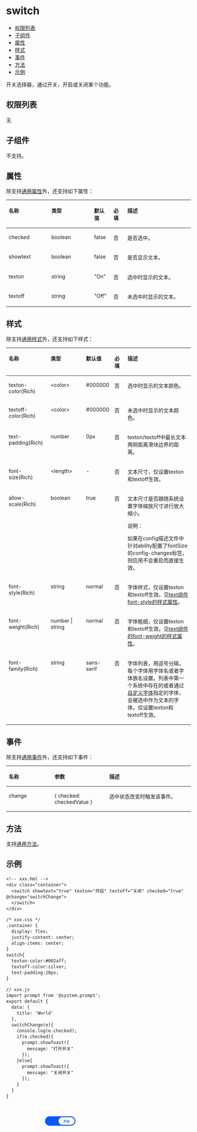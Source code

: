 # switch<a name="ZH-CN_TOPIC_0000001209570707"></a>

-   [权限列表](#zh-cn_topic_0000001127125072_section11257113618419)
-   [子组件](#zh-cn_topic_0000001127125072_section9288143101012)
-   [属性](#zh-cn_topic_0000001127125072_section2907183951110)
-   [样式](#zh-cn_topic_0000001127125072_section5775351116)
-   [事件](#zh-cn_topic_0000001127125072_section1042893411015)
-   [方法](#zh-cn_topic_0000001127125072_section2279124532420)
-   [示例](#zh-cn_topic_0000001127125072_section1149419101412)

开关选择器，通过开关，开启或关闭某个功能。

## 权限列表<a name="zh-cn_topic_0000001127125072_section11257113618419"></a>

无

## 子组件<a name="zh-cn_topic_0000001127125072_section9288143101012"></a>

不支持。

## 属性<a name="zh-cn_topic_0000001127125072_section2907183951110"></a>

除支持[通用属性](js-components-common-attributes.md#ZH-CN_TOPIC_0000001163812208)外，还支持如下属性：

<a name="zh-cn_topic_0000001127125072_table20633101642315"></a>
<table><thead align="left"><tr id="zh-cn_topic_0000001127125072_row663331618238"><th class="cellrowborder" valign="top" width="23.119999999999997%" id="mcps1.1.6.1.1"><p id="zh-cn_topic_0000001127125072_aa872998ac2d84843a3c5161889afffef"><a name="zh-cn_topic_0000001127125072_aa872998ac2d84843a3c5161889afffef"></a><a name="zh-cn_topic_0000001127125072_aa872998ac2d84843a3c5161889afffef"></a>名称</p>
</th>
<th class="cellrowborder" valign="top" width="23.119999999999997%" id="mcps1.1.6.1.2"><p id="zh-cn_topic_0000001127125072_ab2111648ee0e4f6d881be8954e7acaab"><a name="zh-cn_topic_0000001127125072_ab2111648ee0e4f6d881be8954e7acaab"></a><a name="zh-cn_topic_0000001127125072_ab2111648ee0e4f6d881be8954e7acaab"></a>类型</p>
</th>
<th class="cellrowborder" valign="top" width="10.48%" id="mcps1.1.6.1.3"><p id="zh-cn_topic_0000001127125072_ab377d1c90900478ea4ecab51e9a058af"><a name="zh-cn_topic_0000001127125072_ab377d1c90900478ea4ecab51e9a058af"></a><a name="zh-cn_topic_0000001127125072_ab377d1c90900478ea4ecab51e9a058af"></a>默认值</p>
</th>
<th class="cellrowborder" valign="top" width="7.5200000000000005%" id="mcps1.1.6.1.4"><p id="zh-cn_topic_0000001127125072_p824610360217"><a name="zh-cn_topic_0000001127125072_p824610360217"></a><a name="zh-cn_topic_0000001127125072_p824610360217"></a>必填</p>
</th>
<th class="cellrowborder" valign="top" width="35.76%" id="mcps1.1.6.1.5"><p id="zh-cn_topic_0000001127125072_a1d574a0044ed42ec8a2603bc82734232"><a name="zh-cn_topic_0000001127125072_a1d574a0044ed42ec8a2603bc82734232"></a><a name="zh-cn_topic_0000001127125072_a1d574a0044ed42ec8a2603bc82734232"></a>描述</p>
</th>
</tr>
</thead>
<tbody><tr id="zh-cn_topic_0000001127125072_row187510515582"><td class="cellrowborder" valign="top" width="23.119999999999997%" headers="mcps1.1.6.1.1 "><p id="zh-cn_topic_0000001127125072_p1126255375818"><a name="zh-cn_topic_0000001127125072_p1126255375818"></a><a name="zh-cn_topic_0000001127125072_p1126255375818"></a>checked</p>
</td>
<td class="cellrowborder" valign="top" width="23.119999999999997%" headers="mcps1.1.6.1.2 "><p id="zh-cn_topic_0000001127125072_p826225395810"><a name="zh-cn_topic_0000001127125072_p826225395810"></a><a name="zh-cn_topic_0000001127125072_p826225395810"></a>boolean</p>
</td>
<td class="cellrowborder" valign="top" width="10.48%" headers="mcps1.1.6.1.3 "><p id="zh-cn_topic_0000001127125072_p1126210533587"><a name="zh-cn_topic_0000001127125072_p1126210533587"></a><a name="zh-cn_topic_0000001127125072_p1126210533587"></a>false</p>
</td>
<td class="cellrowborder" valign="top" width="7.5200000000000005%" headers="mcps1.1.6.1.4 "><p id="zh-cn_topic_0000001127125072_p10262185375814"><a name="zh-cn_topic_0000001127125072_p10262185375814"></a><a name="zh-cn_topic_0000001127125072_p10262185375814"></a>否</p>
</td>
<td class="cellrowborder" valign="top" width="35.76%" headers="mcps1.1.6.1.5 "><p id="zh-cn_topic_0000001127125072_p526295335811"><a name="zh-cn_topic_0000001127125072_p526295335811"></a><a name="zh-cn_topic_0000001127125072_p526295335811"></a>是否选中。</p>
</td>
</tr>
<tr id="zh-cn_topic_0000001127125072_row18459154995812"><td class="cellrowborder" valign="top" width="23.119999999999997%" headers="mcps1.1.6.1.1 "><p id="zh-cn_topic_0000001127125072_p17262853175817"><a name="zh-cn_topic_0000001127125072_p17262853175817"></a><a name="zh-cn_topic_0000001127125072_p17262853175817"></a>showtext</p>
</td>
<td class="cellrowborder" valign="top" width="23.119999999999997%" headers="mcps1.1.6.1.2 "><p id="zh-cn_topic_0000001127125072_p122621153175814"><a name="zh-cn_topic_0000001127125072_p122621153175814"></a><a name="zh-cn_topic_0000001127125072_p122621153175814"></a>boolean</p>
</td>
<td class="cellrowborder" valign="top" width="10.48%" headers="mcps1.1.6.1.3 "><p id="zh-cn_topic_0000001127125072_p1126365310589"><a name="zh-cn_topic_0000001127125072_p1126365310589"></a><a name="zh-cn_topic_0000001127125072_p1126365310589"></a>false</p>
</td>
<td class="cellrowborder" valign="top" width="7.5200000000000005%" headers="mcps1.1.6.1.4 "><p id="zh-cn_topic_0000001127125072_p11263195345814"><a name="zh-cn_topic_0000001127125072_p11263195345814"></a><a name="zh-cn_topic_0000001127125072_p11263195345814"></a>否</p>
</td>
<td class="cellrowborder" valign="top" width="35.76%" headers="mcps1.1.6.1.5 "><p id="zh-cn_topic_0000001127125072_p172631453135816"><a name="zh-cn_topic_0000001127125072_p172631453135816"></a><a name="zh-cn_topic_0000001127125072_p172631453135816"></a>是否显示文本。</p>
</td>
</tr>
<tr id="zh-cn_topic_0000001127125072_row55711479587"><td class="cellrowborder" valign="top" width="23.119999999999997%" headers="mcps1.1.6.1.1 "><p id="zh-cn_topic_0000001127125072_p626355311584"><a name="zh-cn_topic_0000001127125072_p626355311584"></a><a name="zh-cn_topic_0000001127125072_p626355311584"></a>texton</p>
</td>
<td class="cellrowborder" valign="top" width="23.119999999999997%" headers="mcps1.1.6.1.2 "><p id="zh-cn_topic_0000001127125072_p72637533582"><a name="zh-cn_topic_0000001127125072_p72637533582"></a><a name="zh-cn_topic_0000001127125072_p72637533582"></a>string</p>
</td>
<td class="cellrowborder" valign="top" width="10.48%" headers="mcps1.1.6.1.3 "><p id="zh-cn_topic_0000001127125072_p182634538587"><a name="zh-cn_topic_0000001127125072_p182634538587"></a><a name="zh-cn_topic_0000001127125072_p182634538587"></a>"On"</p>
</td>
<td class="cellrowborder" valign="top" width="7.5200000000000005%" headers="mcps1.1.6.1.4 "><p id="zh-cn_topic_0000001127125072_p112631153185813"><a name="zh-cn_topic_0000001127125072_p112631153185813"></a><a name="zh-cn_topic_0000001127125072_p112631153185813"></a>否</p>
</td>
<td class="cellrowborder" valign="top" width="35.76%" headers="mcps1.1.6.1.5 "><p id="zh-cn_topic_0000001127125072_p3263753175817"><a name="zh-cn_topic_0000001127125072_p3263753175817"></a><a name="zh-cn_topic_0000001127125072_p3263753175817"></a>选中时显示的文本。</p>
</td>
</tr>
<tr id="zh-cn_topic_0000001127125072_row116161444115812"><td class="cellrowborder" valign="top" width="23.119999999999997%" headers="mcps1.1.6.1.1 "><p id="zh-cn_topic_0000001127125072_p32631553145810"><a name="zh-cn_topic_0000001127125072_p32631553145810"></a><a name="zh-cn_topic_0000001127125072_p32631553145810"></a>textoff</p>
</td>
<td class="cellrowborder" valign="top" width="23.119999999999997%" headers="mcps1.1.6.1.2 "><p id="zh-cn_topic_0000001127125072_p11263253105816"><a name="zh-cn_topic_0000001127125072_p11263253105816"></a><a name="zh-cn_topic_0000001127125072_p11263253105816"></a>string</p>
</td>
<td class="cellrowborder" valign="top" width="10.48%" headers="mcps1.1.6.1.3 "><p id="zh-cn_topic_0000001127125072_p182632539586"><a name="zh-cn_topic_0000001127125072_p182632539586"></a><a name="zh-cn_topic_0000001127125072_p182632539586"></a>"Off"</p>
</td>
<td class="cellrowborder" valign="top" width="7.5200000000000005%" headers="mcps1.1.6.1.4 "><p id="zh-cn_topic_0000001127125072_p3263195375819"><a name="zh-cn_topic_0000001127125072_p3263195375819"></a><a name="zh-cn_topic_0000001127125072_p3263195375819"></a>否</p>
</td>
<td class="cellrowborder" valign="top" width="35.76%" headers="mcps1.1.6.1.5 "><p id="zh-cn_topic_0000001127125072_p19263185312583"><a name="zh-cn_topic_0000001127125072_p19263185312583"></a><a name="zh-cn_topic_0000001127125072_p19263185312583"></a>未选中时显示的文本。</p>
</td>
</tr>
</tbody>
</table>

## 样式<a name="zh-cn_topic_0000001127125072_section5775351116"></a>

除支持[通用样式](js-components-common-styles.md#ZH-CN_TOPIC_0000001163932190)外，还支持如下样式：

<a name="zh-cn_topic_0000001127125072_table18141141019"></a>
<table><thead align="left"><tr id="zh-cn_topic_0000001127125072_row17141841318"><th class="cellrowborder" valign="top" width="23.11768823117688%" id="mcps1.1.6.1.1"><p id="zh-cn_topic_0000001127125072_p814213411616"><a name="zh-cn_topic_0000001127125072_p814213411616"></a><a name="zh-cn_topic_0000001127125072_p814213411616"></a>名称</p>
</th>
<th class="cellrowborder" valign="top" width="20.477952204779523%" id="mcps1.1.6.1.2"><p id="zh-cn_topic_0000001127125072_p101428411816"><a name="zh-cn_topic_0000001127125072_p101428411816"></a><a name="zh-cn_topic_0000001127125072_p101428411816"></a>类型</p>
</th>
<th class="cellrowborder" valign="top" width="8.869113088691131%" id="mcps1.1.6.1.3"><p id="zh-cn_topic_0000001127125072_p1214219411518"><a name="zh-cn_topic_0000001127125072_p1214219411518"></a><a name="zh-cn_topic_0000001127125072_p1214219411518"></a>默认值</p>
</th>
<th class="cellrowborder" valign="top" width="7.519248075192481%" id="mcps1.1.6.1.4"><p id="zh-cn_topic_0000001127125072_p1814213417115"><a name="zh-cn_topic_0000001127125072_p1814213417115"></a><a name="zh-cn_topic_0000001127125072_p1814213417115"></a>必填</p>
</th>
<th class="cellrowborder" valign="top" width="40.01599840015999%" id="mcps1.1.6.1.5"><p id="zh-cn_topic_0000001127125072_p5142174112118"><a name="zh-cn_topic_0000001127125072_p5142174112118"></a><a name="zh-cn_topic_0000001127125072_p5142174112118"></a>描述</p>
</th>
</tr>
</thead>
<tbody><tr id="zh-cn_topic_0000001127125072_row15142941912"><td class="cellrowborder" valign="top" width="23.11768823117688%" headers="mcps1.1.6.1.1 "><p id="zh-cn_topic_0000001127125072_p141422413117"><a name="zh-cn_topic_0000001127125072_p141422413117"></a><a name="zh-cn_topic_0000001127125072_p141422413117"></a>texton-color(Rich)</p>
</td>
<td class="cellrowborder" valign="top" width="20.477952204779523%" headers="mcps1.1.6.1.2 "><p id="zh-cn_topic_0000001127125072_p21426411815"><a name="zh-cn_topic_0000001127125072_p21426411815"></a><a name="zh-cn_topic_0000001127125072_p21426411815"></a>&lt;color&gt;</p>
</td>
<td class="cellrowborder" valign="top" width="8.869113088691131%" headers="mcps1.1.6.1.3 "><p id="zh-cn_topic_0000001127125072_p1614210411718"><a name="zh-cn_topic_0000001127125072_p1614210411718"></a><a name="zh-cn_topic_0000001127125072_p1614210411718"></a>#000000</p>
</td>
<td class="cellrowborder" valign="top" width="7.519248075192481%" headers="mcps1.1.6.1.4 "><p id="zh-cn_topic_0000001127125072_p414264111119"><a name="zh-cn_topic_0000001127125072_p414264111119"></a><a name="zh-cn_topic_0000001127125072_p414264111119"></a>否</p>
</td>
<td class="cellrowborder" valign="top" width="40.01599840015999%" headers="mcps1.1.6.1.5 "><p id="zh-cn_topic_0000001127125072_p17142194118113"><a name="zh-cn_topic_0000001127125072_p17142194118113"></a><a name="zh-cn_topic_0000001127125072_p17142194118113"></a>选中时显示的文本颜色。</p>
</td>
</tr>
<tr id="zh-cn_topic_0000001127125072_row01425413117"><td class="cellrowborder" valign="top" width="23.11768823117688%" headers="mcps1.1.6.1.1 "><p id="zh-cn_topic_0000001127125072_p31426419115"><a name="zh-cn_topic_0000001127125072_p31426419115"></a><a name="zh-cn_topic_0000001127125072_p31426419115"></a>textoff-color(Rich)</p>
</td>
<td class="cellrowborder" valign="top" width="20.477952204779523%" headers="mcps1.1.6.1.2 "><p id="zh-cn_topic_0000001127125072_p714211411914"><a name="zh-cn_topic_0000001127125072_p714211411914"></a><a name="zh-cn_topic_0000001127125072_p714211411914"></a>&lt;color&gt;</p>
</td>
<td class="cellrowborder" valign="top" width="8.869113088691131%" headers="mcps1.1.6.1.3 "><p id="zh-cn_topic_0000001127125072_p1614244112117"><a name="zh-cn_topic_0000001127125072_p1614244112117"></a><a name="zh-cn_topic_0000001127125072_p1614244112117"></a>#000000</p>
</td>
<td class="cellrowborder" valign="top" width="7.519248075192481%" headers="mcps1.1.6.1.4 "><p id="zh-cn_topic_0000001127125072_p1914294116111"><a name="zh-cn_topic_0000001127125072_p1914294116111"></a><a name="zh-cn_topic_0000001127125072_p1914294116111"></a>否</p>
</td>
<td class="cellrowborder" valign="top" width="40.01599840015999%" headers="mcps1.1.6.1.5 "><p id="zh-cn_topic_0000001127125072_p7142041512"><a name="zh-cn_topic_0000001127125072_p7142041512"></a><a name="zh-cn_topic_0000001127125072_p7142041512"></a>未选中时显示的文本颜色。</p>
</td>
</tr>
<tr id="zh-cn_topic_0000001127125072_row21421741914"><td class="cellrowborder" valign="top" width="23.11768823117688%" headers="mcps1.1.6.1.1 "><p id="zh-cn_topic_0000001127125072_p15143441811"><a name="zh-cn_topic_0000001127125072_p15143441811"></a><a name="zh-cn_topic_0000001127125072_p15143441811"></a>text-padding(Rich)</p>
</td>
<td class="cellrowborder" valign="top" width="20.477952204779523%" headers="mcps1.1.6.1.2 "><p id="zh-cn_topic_0000001127125072_p12143741518"><a name="zh-cn_topic_0000001127125072_p12143741518"></a><a name="zh-cn_topic_0000001127125072_p12143741518"></a>number</p>
</td>
<td class="cellrowborder" valign="top" width="8.869113088691131%" headers="mcps1.1.6.1.3 "><p id="zh-cn_topic_0000001127125072_p9143241114"><a name="zh-cn_topic_0000001127125072_p9143241114"></a><a name="zh-cn_topic_0000001127125072_p9143241114"></a>0px</p>
</td>
<td class="cellrowborder" valign="top" width="7.519248075192481%" headers="mcps1.1.6.1.4 "><p id="zh-cn_topic_0000001127125072_p101439419117"><a name="zh-cn_topic_0000001127125072_p101439419117"></a><a name="zh-cn_topic_0000001127125072_p101439419117"></a>否</p>
</td>
<td class="cellrowborder" valign="top" width="40.01599840015999%" headers="mcps1.1.6.1.5 "><p id="zh-cn_topic_0000001127125072_p714374115110"><a name="zh-cn_topic_0000001127125072_p714374115110"></a><a name="zh-cn_topic_0000001127125072_p714374115110"></a>texton/textoff中最长文本两侧距离滑块边界的距离。</p>
</td>
</tr>
<tr id="zh-cn_topic_0000001127125072_row19143194112115"><td class="cellrowborder" valign="top" width="23.11768823117688%" headers="mcps1.1.6.1.1 "><p id="zh-cn_topic_0000001127125072_p1614364119110"><a name="zh-cn_topic_0000001127125072_p1614364119110"></a><a name="zh-cn_topic_0000001127125072_p1614364119110"></a>font-size(Rich)</p>
</td>
<td class="cellrowborder" valign="top" width="20.477952204779523%" headers="mcps1.1.6.1.2 "><p id="zh-cn_topic_0000001127125072_p11436419111"><a name="zh-cn_topic_0000001127125072_p11436419111"></a><a name="zh-cn_topic_0000001127125072_p11436419111"></a>&lt;length&gt;</p>
</td>
<td class="cellrowborder" valign="top" width="8.869113088691131%" headers="mcps1.1.6.1.3 "><p id="zh-cn_topic_0000001127125072_p21431416117"><a name="zh-cn_topic_0000001127125072_p21431416117"></a><a name="zh-cn_topic_0000001127125072_p21431416117"></a>-</p>
</td>
<td class="cellrowborder" valign="top" width="7.519248075192481%" headers="mcps1.1.6.1.4 "><p id="zh-cn_topic_0000001127125072_p014313412014"><a name="zh-cn_topic_0000001127125072_p014313412014"></a><a name="zh-cn_topic_0000001127125072_p014313412014"></a>否</p>
</td>
<td class="cellrowborder" valign="top" width="40.01599840015999%" headers="mcps1.1.6.1.5 "><p id="zh-cn_topic_0000001127125072_p19143184110114"><a name="zh-cn_topic_0000001127125072_p19143184110114"></a><a name="zh-cn_topic_0000001127125072_p19143184110114"></a>文本尺寸，仅设置texton和textoff生效。</p>
</td>
</tr>
<tr id="zh-cn_topic_0000001127125072_row514317411319"><td class="cellrowborder" valign="top" width="23.11768823117688%" headers="mcps1.1.6.1.1 "><p id="zh-cn_topic_0000001127125072_p1143241119"><a name="zh-cn_topic_0000001127125072_p1143241119"></a><a name="zh-cn_topic_0000001127125072_p1143241119"></a>allow-scale(Rich)</p>
</td>
<td class="cellrowborder" valign="top" width="20.477952204779523%" headers="mcps1.1.6.1.2 "><p id="zh-cn_topic_0000001127125072_p1914314117112"><a name="zh-cn_topic_0000001127125072_p1914314117112"></a><a name="zh-cn_topic_0000001127125072_p1914314117112"></a>boolean</p>
</td>
<td class="cellrowborder" valign="top" width="8.869113088691131%" headers="mcps1.1.6.1.3 "><p id="zh-cn_topic_0000001127125072_p514319415118"><a name="zh-cn_topic_0000001127125072_p514319415118"></a><a name="zh-cn_topic_0000001127125072_p514319415118"></a>true</p>
</td>
<td class="cellrowborder" valign="top" width="7.519248075192481%" headers="mcps1.1.6.1.4 "><p id="zh-cn_topic_0000001127125072_p71431411417"><a name="zh-cn_topic_0000001127125072_p71431411417"></a><a name="zh-cn_topic_0000001127125072_p71431411417"></a>否</p>
</td>
<td class="cellrowborder" valign="top" width="40.01599840015999%" headers="mcps1.1.6.1.5 "><p id="zh-cn_topic_0000001127125072_p71435417112"><a name="zh-cn_topic_0000001127125072_p71435417112"></a><a name="zh-cn_topic_0000001127125072_p71435417112"></a>文本尺寸是否跟随系统设置字体缩放尺寸进行放大缩小。</p>
<div class="note" id="zh-cn_topic_0000001127125072_note214334112118"><a name="zh-cn_topic_0000001127125072_note214334112118"></a><a name="zh-cn_topic_0000001127125072_note214334112118"></a><span class="notetitle"> 说明： </span><div class="notebody"><p id="zh-cn_topic_0000001127125072_p3143174118114"><a name="zh-cn_topic_0000001127125072_p3143174118114"></a><a name="zh-cn_topic_0000001127125072_p3143174118114"></a>如果在config描述文件中针对ability配置了fontSize的config-changes标签，则应用不会重启而直接生效。</p>
</div></div>
</td>
</tr>
<tr id="zh-cn_topic_0000001127125072_row114334114116"><td class="cellrowborder" valign="top" width="23.11768823117688%" headers="mcps1.1.6.1.1 "><p id="zh-cn_topic_0000001127125072_p81431141814"><a name="zh-cn_topic_0000001127125072_p81431141814"></a><a name="zh-cn_topic_0000001127125072_p81431141814"></a>font-style(Rich)</p>
</td>
<td class="cellrowborder" valign="top" width="20.477952204779523%" headers="mcps1.1.6.1.2 "><p id="zh-cn_topic_0000001127125072_p20144941015"><a name="zh-cn_topic_0000001127125072_p20144941015"></a><a name="zh-cn_topic_0000001127125072_p20144941015"></a>string</p>
</td>
<td class="cellrowborder" valign="top" width="8.869113088691131%" headers="mcps1.1.6.1.3 "><p id="zh-cn_topic_0000001127125072_p1514464111120"><a name="zh-cn_topic_0000001127125072_p1514464111120"></a><a name="zh-cn_topic_0000001127125072_p1514464111120"></a>normal</p>
</td>
<td class="cellrowborder" valign="top" width="7.519248075192481%" headers="mcps1.1.6.1.4 "><p id="zh-cn_topic_0000001127125072_p1914484118112"><a name="zh-cn_topic_0000001127125072_p1914484118112"></a><a name="zh-cn_topic_0000001127125072_p1914484118112"></a>否</p>
</td>
<td class="cellrowborder" valign="top" width="40.01599840015999%" headers="mcps1.1.6.1.5 "><p id="zh-cn_topic_0000001127125072_p61446412015"><a name="zh-cn_topic_0000001127125072_p61446412015"></a><a name="zh-cn_topic_0000001127125072_p61446412015"></a>字体样式，仅设置texton和textoff生效。见<a href="js-components-basic-text.md#zh-cn_topic_0000001127125018_section5775351116">text组件font-style的样式属性</a>。</p>
</td>
</tr>
<tr id="zh-cn_topic_0000001127125072_row1414434118113"><td class="cellrowborder" valign="top" width="23.11768823117688%" headers="mcps1.1.6.1.1 "><p id="zh-cn_topic_0000001127125072_p91441641917"><a name="zh-cn_topic_0000001127125072_p91441641917"></a><a name="zh-cn_topic_0000001127125072_p91441641917"></a>font-weight(Rich)</p>
</td>
<td class="cellrowborder" valign="top" width="20.477952204779523%" headers="mcps1.1.6.1.2 "><p id="zh-cn_topic_0000001127125072_p17144241417"><a name="zh-cn_topic_0000001127125072_p17144241417"></a><a name="zh-cn_topic_0000001127125072_p17144241417"></a>number | string</p>
</td>
<td class="cellrowborder" valign="top" width="8.869113088691131%" headers="mcps1.1.6.1.3 "><p id="zh-cn_topic_0000001127125072_p17144184118118"><a name="zh-cn_topic_0000001127125072_p17144184118118"></a><a name="zh-cn_topic_0000001127125072_p17144184118118"></a>normal</p>
</td>
<td class="cellrowborder" valign="top" width="7.519248075192481%" headers="mcps1.1.6.1.4 "><p id="zh-cn_topic_0000001127125072_p2144144115118"><a name="zh-cn_topic_0000001127125072_p2144144115118"></a><a name="zh-cn_topic_0000001127125072_p2144144115118"></a>否</p>
</td>
<td class="cellrowborder" valign="top" width="40.01599840015999%" headers="mcps1.1.6.1.5 "><p id="zh-cn_topic_0000001127125072_p1714484118114"><a name="zh-cn_topic_0000001127125072_p1714484118114"></a><a name="zh-cn_topic_0000001127125072_p1714484118114"></a>字体粗细，仅设置texton和textoff生效。见<a href="js-components-basic-text.md#zh-cn_topic_0000001127125018_section5775351116">text组件的font-weight的样式属性</a>。</p>
</td>
</tr>
<tr id="zh-cn_topic_0000001127125072_row16144154118117"><td class="cellrowborder" valign="top" width="23.11768823117688%" headers="mcps1.1.6.1.1 "><p id="zh-cn_topic_0000001127125072_p1914419411613"><a name="zh-cn_topic_0000001127125072_p1914419411613"></a><a name="zh-cn_topic_0000001127125072_p1914419411613"></a>font-family(Rich)</p>
</td>
<td class="cellrowborder" valign="top" width="20.477952204779523%" headers="mcps1.1.6.1.2 "><p id="zh-cn_topic_0000001127125072_p61447411415"><a name="zh-cn_topic_0000001127125072_p61447411415"></a><a name="zh-cn_topic_0000001127125072_p61447411415"></a>string</p>
</td>
<td class="cellrowborder" valign="top" width="8.869113088691131%" headers="mcps1.1.6.1.3 "><p id="zh-cn_topic_0000001127125072_p191448411817"><a name="zh-cn_topic_0000001127125072_p191448411817"></a><a name="zh-cn_topic_0000001127125072_p191448411817"></a>sans-serif</p>
</td>
<td class="cellrowborder" valign="top" width="7.519248075192481%" headers="mcps1.1.6.1.4 "><p id="zh-cn_topic_0000001127125072_p314415411118"><a name="zh-cn_topic_0000001127125072_p314415411118"></a><a name="zh-cn_topic_0000001127125072_p314415411118"></a>否</p>
</td>
<td class="cellrowborder" valign="top" width="40.01599840015999%" headers="mcps1.1.6.1.5 "><p id="zh-cn_topic_0000001127125072_p614414411115"><a name="zh-cn_topic_0000001127125072_p614414411115"></a><a name="zh-cn_topic_0000001127125072_p614414411115"></a>字体列表，用逗号分隔，每个字体用字体名或者字体族名设置。列表中第一个系统中存在的或者通过<a href="js-components-common-customizing-font.md#ZH-CN_TOPIC_0000001163812210">自定义字体</a>指定的字体，会被选中作为文本的字体。仅设置texton和textoff生效。</p>
</td>
</tr>
</tbody>
</table>

## 事件<a name="zh-cn_topic_0000001127125072_section1042893411015"></a>

除支持[通用事件](js-components-common-events.md#ZH-CN_TOPIC_0000001209412119)外，还支持如下事件：

<a name="zh-cn_topic_0000001127125072_table4429183420016"></a>
<table><thead align="left"><tr id="zh-cn_topic_0000001127125072_row14295345017"><th class="cellrowborder" valign="top" width="24.852485248524854%" id="mcps1.1.4.1.1"><p id="zh-cn_topic_0000001127125072_p342910341105"><a name="zh-cn_topic_0000001127125072_p342910341105"></a><a name="zh-cn_topic_0000001127125072_p342910341105"></a>名称</p>
</th>
<th class="cellrowborder" valign="top" width="29.552955295529554%" id="mcps1.1.4.1.2"><p id="zh-cn_topic_0000001127125072_p142913343017"><a name="zh-cn_topic_0000001127125072_p142913343017"></a><a name="zh-cn_topic_0000001127125072_p142913343017"></a>参数</p>
</th>
<th class="cellrowborder" valign="top" width="45.5945594559456%" id="mcps1.1.4.1.3"><p id="zh-cn_topic_0000001127125072_p6429034005"><a name="zh-cn_topic_0000001127125072_p6429034005"></a><a name="zh-cn_topic_0000001127125072_p6429034005"></a>描述</p>
</th>
</tr>
</thead>
<tbody><tr id="zh-cn_topic_0000001127125072_row94293341601"><td class="cellrowborder" valign="top" width="24.852485248524854%" headers="mcps1.1.4.1.1 "><p id="zh-cn_topic_0000001127125072_p842910342010"><a name="zh-cn_topic_0000001127125072_p842910342010"></a><a name="zh-cn_topic_0000001127125072_p842910342010"></a>change</p>
</td>
<td class="cellrowborder" valign="top" width="29.552955295529554%" headers="mcps1.1.4.1.2 "><p id="zh-cn_topic_0000001127125072_p342917344013"><a name="zh-cn_topic_0000001127125072_p342917344013"></a><a name="zh-cn_topic_0000001127125072_p342917344013"></a>{ checked: checkedValue }</p>
</td>
<td class="cellrowborder" valign="top" width="45.5945594559456%" headers="mcps1.1.4.1.3 "><p id="zh-cn_topic_0000001127125072_p24295341304"><a name="zh-cn_topic_0000001127125072_p24295341304"></a><a name="zh-cn_topic_0000001127125072_p24295341304"></a>选中状态改变时触发该事件。</p>
</td>
</tr>
</tbody>
</table>

## 方法<a name="zh-cn_topic_0000001127125072_section2279124532420"></a>

支持[通用方法](js-components-common-methods.md#ZH-CN_TOPIC_0000001209252157)。

## 示例<a name="zh-cn_topic_0000001127125072_section1149419101412"></a>

```
<!-- xxx.hml -->
<div class="container">
  <switch showtext="true" texton="开启" textoff="关闭" checked="true" @change="switchChange">
  </switch>
</div>
```

```
/* xxx.css */
.container {
  display: flex;
  justify-content: center;
  align-items: center;
}
switch{
  texton-color:#002aff;
  textoff-color:silver;
  text-padding:20px;
}
```

```
// xxx.js
import prompt from '@system.prompt';
export default {
  data: {
    title: 'World'
  },
  switchChange(e){
    console.log(e.checked);
    if(e.checked){
      prompt.showToast({
        message: "打开开关"
      });
    }else{
      prompt.showToast({
        message: "关闭开关"
      });
    }
  }
}
```

![](figures/zh-cn_image_0000001152862510.gif)

